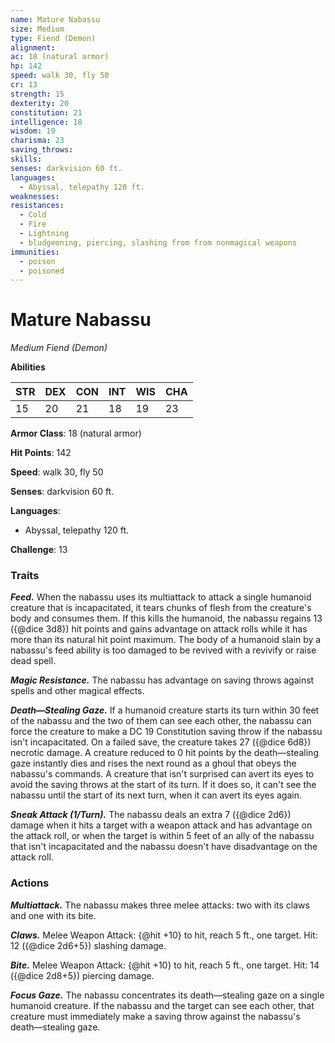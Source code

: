 ```yaml
---
name: Mature Nabassu
size: Medium
type: Fiend (Demon)
alignment: 
ac: 18 (natural armor)
hp: 142
speed: walk 30, fly 50
cr: 13
strength: 15
dexterity: 20
constitution: 21
intelligence: 18
wisdom: 19
charisma: 23
saving_throws:
skills:
senses: darkvision 60 ft.
languages:
  - Abyssal, telepathy 120 ft.
weaknesses:
resistances:
  - Cold
  - Fire
  - Lightning
  - bludgeoning, piercing, slashing from from nonmagical weapons
immunities:
  - poison
  - poisoned
---
```


# Mature Nabassu

*Medium Fiend (Demon)*

**Abilities**

| STR | DEX | CON | INT | WIS | CHA |
| --- | --- | --- | --- | --- | --- |
| 15 | 20 | 21 | 18 | 19 | 23 |

**Armor Class**: 18 (natural armor)

**Hit Points**: 142

**Speed**: walk 30, fly 50

**Senses**: darkvision 60 ft.

**Languages**:
  - Abyssal, telepathy 120 ft.

**Challenge**: 13

### Traits
***Feed.*** When the nabassu uses its multiattack to attack a single humanoid creature that is incapacitated, it tears chunks of flesh from the creature's body and consumes them. If this kills the humanoid, the nabassu regains 13 ({@dice 3d8}) hit points and gains advantage on attack rolls while it has more than its natural hit point maximum. The body of a humanoid slain by a nabassu's feed ability is too damaged to be revived with a revivify or raise dead spell.

***Magic Resistance.*** The nabassu has advantage on saving throws against spells and other magical effects.

***Death—Stealing Gaze.*** If a humanoid creature starts its turn within 30 feet of the nabassu and the two of them can see each other, the nabassu can force the creature to make a DC 19 Constitution saving throw if the nabassu isn't incapacitated. On a failed save, the creature takes 27 ({@dice 6d8}) necrotic damage. A creature reduced to 0 hit points by the death—stealing gaze instantly dies and rises the next round as a ghoul that obeys the nabassu's commands. A creature that isn't surprised can avert its eyes to avoid the saving throws at the start of its turn. If it does so, it can't see the nabassu until the start of its next turn, when it can avert its eyes again.

***Sneak Attack (1/Turn).*** The nabassu deals an extra 7 ({@dice 2d6}) damage when it hits a target with a weapon attack and has advantage on the attack roll, or when the target is within 5 feet of an ally of the nabassu that isn't incapacitated and the nabassu doesn't have disadvantage on the attack roll.

### Actions
***Multiattack.*** The nabassu makes three melee attacks: two with its claws and one with its bite.

***Claws.*** Melee Weapon Attack: {@hit +10} to hit, reach 5 ft., one target. Hit: 12 ({@dice 2d6+5}) slashing damage.

***Bite.*** Melee Weapon Attack: {@hit +10} to hit, reach 5 ft., one target. Hit: 14 ({@dice 2d8+5}) piercing damage.

***Focus Gaze.*** The nabassu concentrates its death—stealing gaze on a single humanoid creature. If the nabassu and the target can see each other, that creature must immediately make a saving throw against the nabassu's death—stealing gaze.


